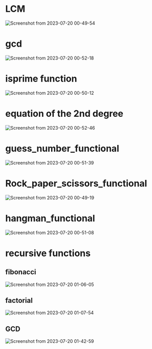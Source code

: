 LCM
===
![Screenshot from 2023-07-20 00-49-54](https://github.com/yasinnorozzadeh/python-course2/assets/88095232/bb629bb4-373e-4671-8512-ee7b44a4e8ea)

# gcd
![Screenshot from 2023-07-20 00-52-18](https://github.com/yasinnorozzadeh/python-course2/assets/88095232/457ace00-b047-4cee-b4dc-988f1ea10de9)

# isprime function
![Screenshot from 2023-07-20 00-50-12](https://github.com/yasinnorozzadeh/python-course2/assets/88095232/4332d73d-21e5-46d8-ba54-e03647833ef1)

# equation of the 2nd degree
![Screenshot from 2023-07-20 00-52-46](https://github.com/yasinnorozzadeh/python-course2/assets/88095232/f9f4ac4c-c7cf-40d2-af7a-d1170a552c60)

# guess_number_functional
![Screenshot from 2023-07-20 00-51-39](https://github.com/yasinnorozzadeh/python-course2/assets/88095232/83e0468c-534c-4cc0-81b6-b95ee5898882)

# Rock_paper_scissors_functional
![Screenshot from 2023-07-20 00-49-19](https://github.com/yasinnorozzadeh/python-course2/assets/88095232/b98d43bb-8793-4f0e-b3c8-55113e9feb87)

# hangman_functional
![Screenshot from 2023-07-20 00-51-08](https://github.com/yasinnorozzadeh/python-course2/assets/88095232/a3bd9031-6d66-4216-9952-7acbd9123db8)

# recursive functions
## fibonacci
![Screenshot from 2023-07-20 01-06-05](https://github.com/yasinnorozzadeh/python-course2/assets/88095232/867afd84-4adf-4abe-9438-033d2452a627)

## factorial
![Screenshot from 2023-07-20 01-07-54](https://github.com/yasinnorozzadeh/python-course2/assets/88095232/7b6af0e2-7146-42ab-9083-94ee14f08e8b)

## GCD
![Screenshot from 2023-07-20 01-42-59](https://github.com/yasinnorozzadeh/python-course2/assets/88095232/60739d31-7344-4133-8007-39cf79fc5315)
